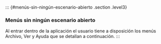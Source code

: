 ::: {#menús-sin-ningún-escenario-abierto .section .level3}
### Menús sin ningún escenario abierto

Al entrar dentro de la aplicación el usuario tiene a disposición los
menús Archivo, Ver y Ayuda que se detallan a continuación.
:::
